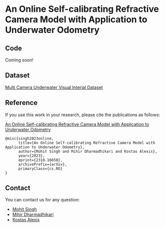 # An Online Self-calibrating Refractive Camera Model with Application to Underwater Odometry
## Code
Coming soon!
## Dataset
[Multi Camera Underwater Visual Interial Dataset](https://github.com/ntnu-arl/underwater-datasets
)
## Reference
If you use this work in your research, please cite the publications as follows:

[An Online Self-calibrating Refractive Camera Model with Application to Underwater Odometry](https://arxiv.org/abs/2310.16658)
```
@misc{singh2023online,
      title={An Online Self-calibrating Refractive Camera Model with Application to Underwater Odometry}, 
      author={Mohit Singh and Mihir Dharmadhikari and Kostas Alexis},
      year={2023},
      eprint={2310.16658},
      archivePrefix={arXiv},
      primaryClass={cs.RO}
}
```

## Contact
You can contact us for any question:
* [Mohit Singh](mailto:mohit.singh@ntnu.no)
* [Mihir Dharmadhikari](mailto:mihir.dharmadhikari@ntnu.no)
* [Kostas Alexis](mailto:konstantinos.alexis@ntnu.no)
